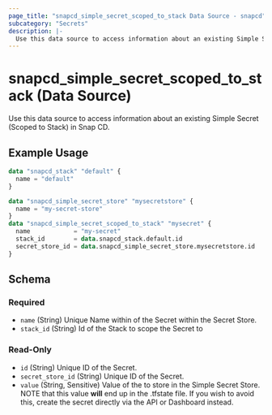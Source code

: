 ```yaml
---
page_title: "snapcd_simple_secret_scoped_to_stack Data Source - snapcd"
subcategory: "Secrets"
description: |-
  Use this data source to access information about an existing Simple Secret (Scoped to Stack) in Snap CD.
---
```


# snapcd_simple_secret_scoped_to_stack (Data Source)

Use this data source to access information about an existing Simple Secret (Scoped to Stack) in Snap CD.


## Example Usage

```terraform
data "snapcd_stack" "default" {
  name = "default"
}

data "snapcd_simple_secret_store" "mysecretstore" {
  name = "my-secret-store"
}
data "snapcd_simple_secret_scoped_to_stack" "mysecret" {
  name            = "my-secret"
  stack_id        = data.snapcd_stack.default.id
  secret_store_id = data.snapcd_simple_secret_store.mysecretstore.id
}
```

<!-- schema generated by tfplugindocs -->
## Schema

### Required

- `name` (String) Unique Name within of the Secret within the Secret Store.
- `stack_id` (String) Id of the Stack to scope the Secret to

### Read-Only

- `id` (String) Unique ID of the Secret.
- `secret_store_id` (String) Unique ID of the Secret.
- `value` (String, Sensitive) Value of the to store in the Simple Secret Store. NOTE that this value **will** end up in the .tfstate file. If you wish to avoid this, create the secret directly via the API or Dashboard instead.
